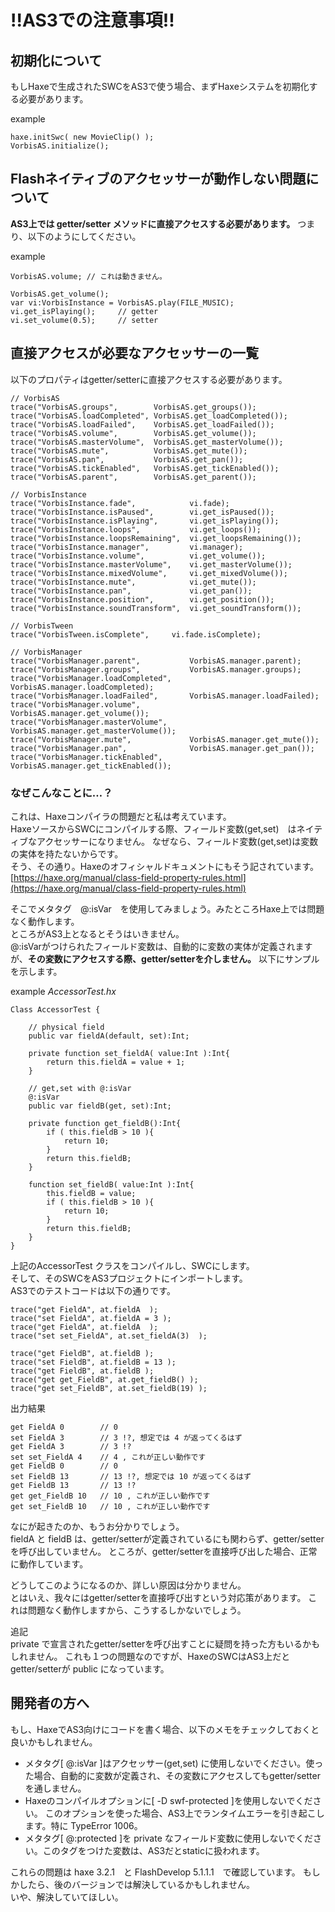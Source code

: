 # !!AS3での注意事項!!

## 初期化について
もしHaxeで生成されたSWCをAS3で使う場合、まずHaxeシステムを初期化する必要があります。

example

	haxe.initSwc( new MovieClip() );
	VorbisAS.initialize();

## Flashネイティブのアクセッサーが動作しない問題について

**AS3上では getter/setter メソッドに直接アクセスする必要があります。**
つまり、以下のようにしてください。

example

    VorbisAS.volume; // これは動きません。

    VorbisAS.get_volume();
	var vi:VorbisInstance = VorbisAS.play(FILE_MUSIC);
	vi.get_isPlaying();     // getter
	vi.set_volume(0.5);     // setter


## 直接アクセスが必要なアクセッサーの一覧

以下のプロパティはgetter/setterに直接アクセスする必要があります。

	// VorbisAS
	trace("VorbisAS.groups",        VorbisAS.get_groups());
	trace("VorbisAS.loadCompleted", VorbisAS.get_loadCompleted());
	trace("VorbisAS.loadFailed",    VorbisAS.get_loadFailed());
	trace("VorbisAS.volume",        VorbisAS.get_volume());
	trace("VorbisAS.masterVolume",  VorbisAS.get_masterVolume());
	trace("VorbisAS.mute",          VorbisAS.get_mute());
	trace("VorbisAS.pan",           VorbisAS.get_pan());
	trace("VorbisAS.tickEnabled",   VorbisAS.get_tickEnabled());
	trace("VorbisAS.parent",        VorbisAS.get_parent());
	
	// VorbisInstance
	trace("VorbisInstance.fade",            vi.fade);
	trace("VorbisInstance.isPaused",        vi.get_isPaused());
	trace("VorbisInstance.isPlaying",       vi.get_isPlaying());
	trace("VorbisInstance.loops",           vi.get_loops());
	trace("VorbisInstance.loopsRemaining",  vi.get_loopsRemaining());
	trace("VorbisInstance.manager",         vi.manager);
	trace("VorbisInstance.volume",          vi.get_volume());
	trace("VorbisInstance.masterVolume",    vi.get_masterVolume());
	trace("VorbisInstance.mixedVolume",     vi.get_mixedVolume());
	trace("VorbisInstance.mute",            vi.get_mute());
	trace("VorbisInstance.pan",             vi.get_pan());
	trace("VorbisInstance.position",        vi.get_position());
	trace("VorbisInstance.soundTransform",  vi.get_soundTransform());
	
	// VorbisTween
	trace("VorbisTween.isComplete",     vi.fade.isComplete);
	
	// VorbisManager
	trace("VorbisManager.parent",           VorbisAS.manager.parent);
	trace("VorbisManager.groups",           VorbisAS.manager.groups);
	trace("VorbisManager.loadCompleted",    VorbisAS.manager.loadCompleted);
	trace("VorbisManager.loadFailed",       VorbisAS.manager.loadFailed);
	trace("VorbisManager.volume",           VorbisAS.manager.get_volume());
	trace("VorbisManager.masterVolume",     VorbisAS.manager.get_masterVolume());
	trace("VorbisManager.mute",             VorbisAS.manager.get_mute());
	trace("VorbisManager.pan",              VorbisAS.manager.get_pan());
	trace("VorbisManager.tickEnabled",      VorbisAS.manager.get_tickEnabled());


### なぜこんなことに…？

これは、Haxeコンパイラの問題だと私は考えています。   
HaxeソースからSWCにコンパイルする際、フィールド変数(get,set)　はネイティブなアクセッサーになりません。
なぜなら、フィールド変数(get,set)は変数の実体を持たないからです。   
そう、その通り。Haxeのオフィシャルドキュメントにもそう記されています。   
[https://haxe.org/manual/class-field-property-rules.html](https://haxe.org/manual/class-field-property-rules.html)

そこでメタタグ　@:isVar　を使用してみましょう。みたところHaxe上では問題なく動作します。   
ところがAS3上となるとそうはいきません。    
@:isVarがつけられたフィールド変数は、自動的に変数の実体が定義されますが、**その変数にアクセスする際、getter/setterを介しません。**
以下にサンプルを示します。

example
*AccessorTest.hx*

	Class AccessorTest {
		
		// physical field
		public var fieldA(default, set):Int;
		
		private function set_fieldA( value:Int ):Int{
			return this.fieldA = value + 1;
		}
		
		// get,set with @:isVar 		
		@:isVar
		public var fieldB(get, set):Int;
		
		private function get_fieldB():Int{
			if ( this.fieldB > 10 ){
				return 10;
			}
			return this.fieldB;
		}
		
		function set_fieldB( value:Int ):Int{
			this.fieldB = value;
			if ( this.fieldB > 10 ){
				return 10;
			}
			return this.fieldB;
		}
	}

上記のAccessorTest クラスをコンパイルし、SWCにします。   
そして、そのSWCをAS3プロジェクトにインポートします。     
AS3でのテストコードは以下の通りです。

	trace("get FieldA", at.fieldA  );
	trace("set FieldA", at.fieldA = 3 );
	trace("get FieldA", at.fieldA  );
	trace("set set_FieldA", at.set_fieldA(3)  );
	
	trace("get FieldB", at.fieldB );
	trace("set FieldB", at.fieldB = 13 );
	trace("get FieldB", at.fieldB );
	trace("get get_FieldB", at.get_fieldB() );
	trace("get set_FieldB", at.set_fieldB(19) );

出力結果

	get FieldA 0		// 0
	set FieldA 3		// 3 !?, 想定では 4 が返ってくるはず
	get FieldA 3		// 3 !?
	set set_FieldA 4 	// 4 , これが正しい動作です
	get FieldB 0 		// 0
	set FieldB 13		// 13 !?, 想定では 10 が返ってくるはず
	get FieldB 13		// 13 !?
	get get_FieldB 10	// 10 , これが正しい動作です
	get set_FieldB 10	// 10 , これが正しい動作です

なにが起きたのか、もうお分かりでしょう。       
fieldA と fieldB は、getter/setterが定義されているにも関わらず、getter/setterを呼び出していません。
ところが、getter/setterを直接呼び出した場合、正常に動作しています。

どうしてこのようになるのか、詳しい原因は分かりません。    
とはいえ、我々にはgetter/setterを直接呼び出すという対応策があります。
これは問題なく動作しますから、こうするしかないでしょう。

追記    
private で宣言されたgetter/setterを呼び出すことに疑問を持った方もいるかもしれません。
これも１つの問題なのですが、HaxeのSWCはAS3上だとgetter/setterが public になっています。

## 開発者の方へ

もし、HaxeでAS3向けにコードを書く場合、以下のメモをチェックしておくと良いかもしれません。

* メタタグ[ @:isVar ]はアクセッサー(get,set) に使用しないでください。使った場合、自動的に変数が定義され、その変数にアクセスしてもgetter/setterを通しません。
* Haxeのコンパイルオプションに[ -D swf-protected ]を使用しないでください。 このオプションを使った場合、AS3上でランタイムエラーを引き起こします。特に TypeError 1006。
* メタタグ[ @:protected ]を private なフィールド変数に使用しないでください。このタグをつけた変数は、AS3だとstaticに扱われます。

これらの問題は haxe 3.2.1　と FlashDevelop 5.1.1.1　で確認しています。
もしかしたら、後のバージョンでは解決しているかもしれません。    
いや、解決していてほしい。

